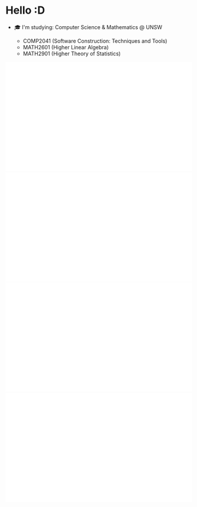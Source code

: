 # Hello :D

- 🎓 I'm studying: Computer Science & Mathematics @ UNSW

  - COMP2041 (Software Construction: Techniques and Tools)
  - MATH2601 (Higher Linear Algebra)
  - MATH2901 (Higher Theory of Statistics)
  
<!-- - 🌱 I’m currently learning: Python and Various Web Development Technologies -->

<!-- - 😄 Learn about me at: [Profile Page](https://jeremyle56.github.io/profile-page/)  -->

<!--- Credits to: https://github.com/jstrieb/github-stats -->
![](https://raw.githubusercontent.com/jeremyle56/github-stats/master/generated/overview.svg#gh-dark-mode-only)
![](https://raw.githubusercontent.com/jeremyle56/github-stats/master/generated/overview.svg#gh-light-mode-only)
![](https://raw.githubusercontent.com/jeremyle56/github-stats/master/generated/languages.svg#gh-dark-mode-only)
![](https://raw.githubusercontent.com/jeremyle56/github-stats/master/generated/languages.svg#gh-light-mode-only)
